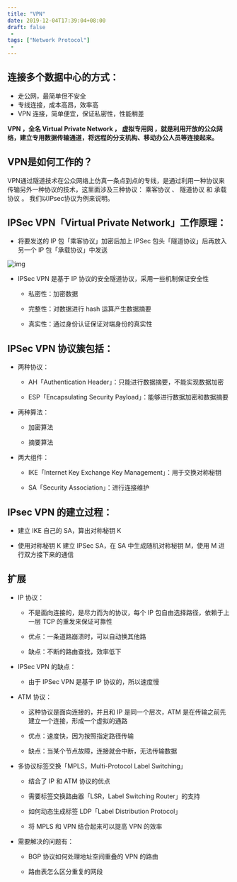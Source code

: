 ```yaml
---
title: "VPN"
date: 2019-12-04T17:39:04+08:00
draft: false
 - 
tags: ["Network Protocol"]
 - 
---
```


## 连接多个数据中心的方式：

* 走公网，最简单但不安全
* 专线连接，成本高昂，效率高
* VPN 连接，简单便宜，保证私密性，性能稍差

**VPN ，全名 Virtual Private Network ， 虚拟专用网 ，就是利用开放的公众网络，建立专用数据传输通道，将远程的分支机构、移动办公人员等连接起来。**

## VPN是如何工作的？
VPN通过隧道技术在公众网络上仿真一条点到点的专线，是通过利用一种协议来传输另外一种协议的技术，这里面涉及三种协议： 乘客协议 、 隧道协议 和 承载协议 。
我们以IPsec协议为例来说明。

## IPSec VPN「Virtual Private Network」工作原理：

* 将要发送的 IP 包「乘客协议」加密后加上 IPSec 包头「隧道协议」后再放入另一个 IP 包「承载协议」中发送

![img](https://mubu.com/document_image/9a172e1e-5204-4c06-8b21-2baeb957a4e2-963664.jpg)

* IPSec VPN 是基于 IP 协议的安全隧道协议，采用一些机制保证安全性

  * 私密性：加密数据

  * 完整性：对数据进行 hash 运算产生数据摘要

  * 真实性：通过身份认证保证对端身份的真实性

## IPSec VPN 协议簇包括：

* 两种协议：

  *  AH「Authentication Header」：只能进行数据摘要，不能实现数据加密

  * ESP「Encapsulating Security Payload」：能够进行数据加密和数据摘要

* 两种算法：

  * 加密算法

  * 摘要算法

* 两大组件：

  * IKE「Internet Key Exchange Key Management」：用于交换对称秘钥

  * SA「Security Association」：进行连接维护

## IPsec VPN 的建立过程：

* 建立 IKE 自己的 SA，算出对称秘钥 K

* 使用对称秘钥 K 建立 IPSec SA，在 SA 中生成随机对称秘钥 M，使用 M 进行双方接下来的通信

## 扩展

* IP 协议：

  * 不是面向连接的，是尽力而为的协议，每个 IP 包自由选择路径，依赖于上一层 TCP 的重发来保证可靠性

  * 优点：一条道路崩溃时，可以自动换其他路

  * 缺点：不断的路由查找，效率低下

* IPSec VPN 的缺点：

  * 由于 IPSec VPN 是基于 IP 协议的，所以速度慢

* ATM 协议：

  * 这种协议是面向连接的，并且和 IP 是同一个层次，ATM 是在传输之前先建立一个连接，形成一个虚拟的通路

  * 优点：速度快，因为按照指定路径传输

  * 缺点：当某个节点故障，连接就会中断，无法传输数据

* 多协议标签交换「MPLS，Multi-Protocol Label Switching」

  * 结合了 IP 和 ATM 协议的优点

  * 需要标签交换路由器「LSR，Label Switching Router」的支持

  * 如何动态生成标签 LDP「Label Distribution Protocol」

  * 将 MPLS 和 VPN 结合起来可以提高 VPN 的效率

* 需要解决的问题有：

  * BGP 协议如何处理地址空间重叠的 VPN 的路由

  * 路由表怎么区分重复的网段

